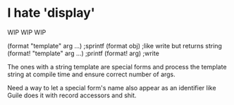 # I hate 'display'

WIP WIP WIP

(format "template" arg ...) ;sprintf
(format obj) ;like write but returns string 
(format! "template" arg ...) ;printf 
(format! arg) ;write

The ones with a string template are special forms and process the
template string at compile time and ensure correct number of args.

Need a way to let a special form's name also appear as an identifier
like Guile does it with record accessors and shit.
